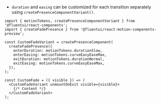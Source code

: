 - `duration` and `easing` can be customized for each transition separately using `createPresenceComponentVariant()`.

```tsx
import { motionTokens, createPresenceComponentVariant } from '@fluentui/react-components';
import { createFadePresence } from '@fluentui/react-motion-components-preview';

const CustomFadeVariant = createPresenceComponent(
  createFadePresence({
    enterDuration: motionTokens.durationSlow,
    enterEasing: motionTokens.curveEasyEaseMax,
    exitDuration: motionTokens.durationNormal,
    exitEasing: motionTokens.curveEasyEaseMax,
  }),
);

const CustomFade = ({ visible }) => (
  <CustomFadeVariant unmountOnExit visible={visible}>
    {/* Content */}
  </CustomFadeVariant>
);
```
